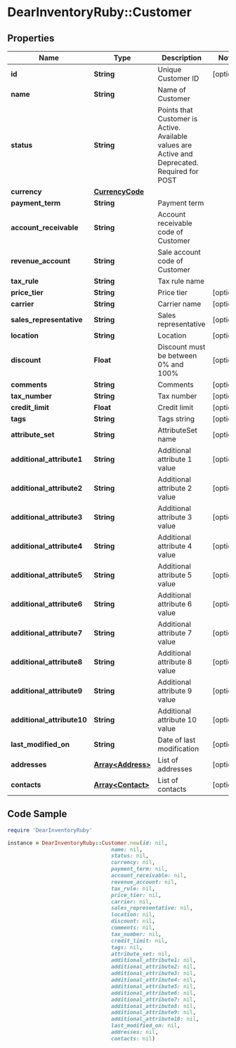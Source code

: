 # DearInventoryRuby::Customer

## Properties

Name | Type | Description | Notes
------------ | ------------- | ------------- | -------------
**id** | **String** | Unique Customer ID | [optional] 
**name** | **String** | Name of Customer | 
**status** | **String** | Points that Customer is Active. Available values are Active and Deprecated. Required for POST | 
**currency** | [**CurrencyCode**](CurrencyCode.md) |  | 
**payment_term** | **String** | Payment term | 
**account_receivable** | **String** | Account receivable code of Customer | 
**revenue_account** | **String** | Sale account code of Customer | 
**tax_rule** | **String** | Tax rule name | 
**price_tier** | **String** | Price tier | [optional] 
**carrier** | **String** | Carrier name | [optional] 
**sales_representative** | **String** | Sales representative | [optional] 
**location** | **String** | Location | [optional] 
**discount** | **Float** | Discount must be between 0% and 100% | [optional] 
**comments** | **String** | Comments | [optional] 
**tax_number** | **String** | Tax number | [optional] 
**credit_limit** | **Float** | Credit limit | [optional] 
**tags** | **String** | Tags string | [optional] 
**attribute_set** | **String** | AttributeSet name | [optional] 
**additional_attribute1** | **String** | Additional attribute 1 value | [optional] 
**additional_attribute2** | **String** | Additional attribute 2 value | [optional] 
**additional_attribute3** | **String** | Additional attribute 3 value | [optional] 
**additional_attribute4** | **String** | Additional attribute 4 value | [optional] 
**additional_attribute5** | **String** | Additional attribute 5 value | [optional] 
**additional_attribute6** | **String** | Additional attribute 6 value | [optional] 
**additional_attribute7** | **String** | Additional attribute 7 value | [optional] 
**additional_attribute8** | **String** | Additional attribute 8 value | [optional] 
**additional_attribute9** | **String** | Additional attribute 9 value | [optional] 
**additional_attribute10** | **String** | Additional attribute 10 value | [optional] 
**last_modified_on** | **String** | Date of last modification | [optional] 
**addresses** | [**Array&lt;Address&gt;**](Address.md) | List of addresses | [optional] 
**contacts** | [**Array&lt;Contact&gt;**](Contact.md) | List of contacts | [optional] 

## Code Sample

```ruby
require 'DearInventoryRuby'

instance = DearInventoryRuby::Customer.new(id: nil,
                                 name: nil,
                                 status: nil,
                                 currency: nil,
                                 payment_term: nil,
                                 account_receivable: nil,
                                 revenue_account: nil,
                                 tax_rule: nil,
                                 price_tier: nil,
                                 carrier: nil,
                                 sales_representative: nil,
                                 location: nil,
                                 discount: nil,
                                 comments: nil,
                                 tax_number: nil,
                                 credit_limit: nil,
                                 tags: nil,
                                 attribute_set: nil,
                                 additional_attribute1: nil,
                                 additional_attribute2: nil,
                                 additional_attribute3: nil,
                                 additional_attribute4: nil,
                                 additional_attribute5: nil,
                                 additional_attribute6: nil,
                                 additional_attribute7: nil,
                                 additional_attribute8: nil,
                                 additional_attribute9: nil,
                                 additional_attribute10: nil,
                                 last_modified_on: nil,
                                 addresses: nil,
                                 contacts: nil)
```


